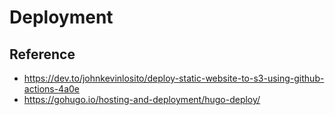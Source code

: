 # Deployment

## Reference

  - https://dev.to/johnkevinlosito/deploy-static-website-to-s3-using-github-actions-4a0e
  - https://gohugo.io/hosting-and-deployment/hugo-deploy/